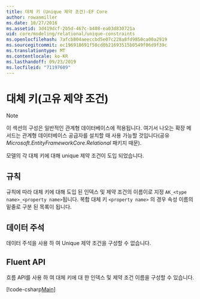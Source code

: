 ```yaml
---
title: 대체 키 (Unique 제약 조건)-EF Core
author: rowanmiller
ms.date: 10/27/2016
ms.assetid: 3d419dcf-2b5d-467c-b408-ea03d830721a
uid: core/modeling/relational/unique-constraints
ms.openlocfilehash: 7afcb804aeeccbd5e07c228a8fd9850ca00a2919
ms.sourcegitcommit: ec196918691f50cd0b21693515b0549f06d9f39c
ms.translationtype: MT
ms.contentlocale: ko-KR
ms.lasthandoff: 09/23/2019
ms.locfileid: "71197609"
---
```

# <a name="alternate-keys-unique-constraints"></a>대체 키(고유 제약 조건)

> [!NOTE]  
> 이 섹션의 구성은 일반적인 관계형 데이터베이스에 적용됩니다. 여기서 나오는 확장 메서드는 관계형 데이터베이스 공급자를 설치할 때 사용 가능할 것입니다(공유 *Microsoft.EntityFrameworkCore.Relational* 패키지 때문).

모델의 각 대체 키에 대해 unique 제약 조건이 도입 되었습니다.

## <a name="conventions"></a>규칙

규칙에 따라 대체 키에 대해 도입 된 인덱스 및 제약 조건의 이름이로 지정 `AK_<type name>_<property name>`됩니다. 복합 대체 키 `<property name>` 의 경우 속성 이름의 밑줄로 구분 된 목록이 됩니다.

## <a name="data-annotations"></a>데이터 주석

데이터 주석을 사용 하 여 Unique 제약 조건을 구성할 수 없습니다.

## <a name="fluent-api"></a>Fluent API

흐름 API를 사용 하 여 대체 키에 대 한 인덱스 및 제약 조건 이름을 구성할 수 있습니다.

[!code-csharp[Main](../../../../samples/core/Modeling/FluentAPI/Relational/AlternateKeyName.cs?name=Model&highlight=9)]
